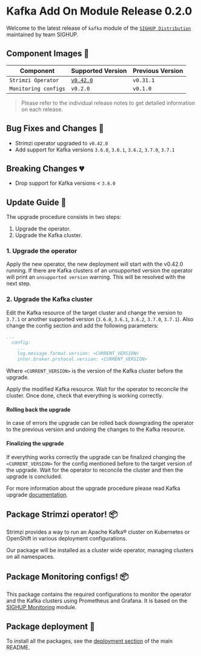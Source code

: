 # Kafka Add On Module Release 0.2.0

Welcome to the latest release of `kafka` module of the [`SIGHUP Distribution`](https://github.com/sighupio/fury-distribution) maintained by team SIGHUP.

## Component Images 🚢

| Component                | Supported Version                                                                                      | Previous Version |
|--------------------------|--------------------------------------------------------------------------------------------------------|------------------|
| `Strimzi Operator`       | [`v0.42.0`](https://github.com/strimzi/strimzi-kafka-operator/releases/tag/0.42.0)                     | `v0.31.1`        |
| `Monitoring configs`     | `v0.2.0`                                                                                               | `v0.1.0`         |

> Please refer to the individual release notes to get detailed information on each release.

## Bug Fixes and Changes 🐛

- Strimzi operator upgraded to `v0.42.0`
- Add support for Kafka versions `3.6.0`, `3.6.1`, `3.6.2`, `3.7.0`, `3.7.1`

## Breaking Changes 💔

- Drop support for Kafka versions < `3.6.0`

## Update Guide 🦮

The upgrade procedure consists in two steps:

1. Upgrade the operator.
2. Upgrade the Kafka cluster.

### 1. Upgrade the operator

Apply the new operator, the new deployment will start with the v0.42.0 running. If there are Kafka clusters of an unsupported version the operator will print an `unsupported version` warning. This will be resolved with the next step.

### 2. Upgrade the Kafka cluster

Edit the Kafka resource of the target cluster and change the version to `3.7.1` or another supported version (`3.6.0`, `3.6.1`, `3.6.2`, `3.7.0`, `3.7.1`). Also change the config section and add the following parameters:

```yaml
...
  config:
    ...
    log.message.format.version: <CURRENT_VERSION>
    inter.broker.protocol.version: <CURRENT_VERSION>
```
Where `<CURRENT_VERSION>` is the version of the Kafka cluster before the upgrade.

Apply the modified Kafka resource. Wait for the operator to reconcile the cluster. Once done, check that everything is working correctly.

#### Rolling back the upgrade

In case of errors the upgrade can be rolled back downgrading the operator to the previous version and undoing the changes to the Kafka resource.

#### Finalizing the upgrade

If everything works correctly the upgrade can be finalized changing the `<CURRENT_VERSION>` for the config mentioned before to the target version of the upgrade. Wait for the operator to reconcile the cluster and then the upgrade is concluded.

For more information about the upgrade procedure please read Kafka upgrade [documentation](https://kafka.apache.org/37/documentation.html#upgrade).

## Package Strimzi operator! 📦

Strimzi provides a way to run an Apache Kafka® cluster on Kubernetes or OpenShift in various deployment configurations.

Our package will be installed as a cluster wide operator, managing clusters on all namespaces.

## Package Monitoring configs! 📦

This package contains the required configurations to monitor the operator and the Kafka clusters using Prometheus and Grafana.
It is based on the [SIGHUP Monitoring][kubernetes-fury-monitoring] module.

## Package deployment 🚀

To install all the packages, see the [deployment section](../../README.md#deployment) of the main README.

<!-- Links -->

[kubernetes-fury-monitoring]: https://github.com/sighupio/fury-kubernetes-monitoring






